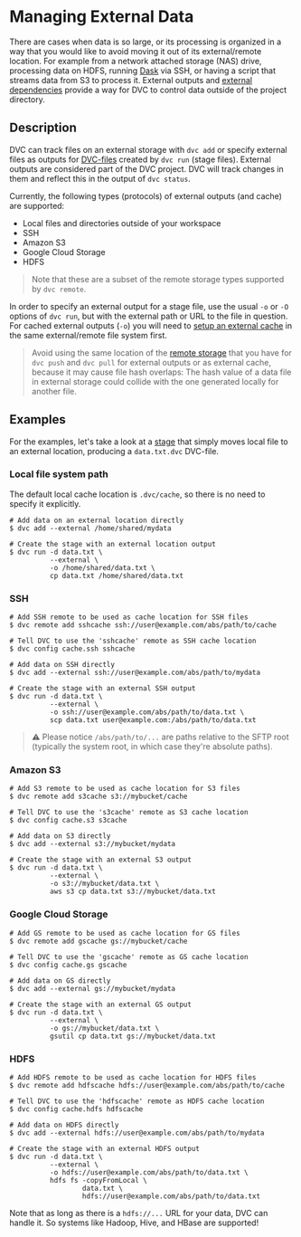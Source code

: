 # Managing External Data

There are cases when data is so large, or its processing is organized in a way
that you would like to avoid moving it out of its external/remote location. For
example from a network attached storage (NAS) drive, processing data on HDFS,
running [Dask](https://dask.org/) via SSH, or having a script that streams data
from S3 to process it. External outputs and
[external dependencies](/doc/user-guide/external-dependencies) provide a way for
DVC to control data outside of the <abbr>project</abbr> directory.

## Description

DVC can track files on an external storage with `dvc add` or specify external
files as <abbr>outputs</abbr> for
[DVC-files](/doc/user-guide/dvc-files-and-directories) created by `dvc run`
(stage files). External outputs are considered part of the DVC project. DVC will
track changes in them and reflect this in the output of `dvc status`.

Currently, the following types (protocols) of external outputs (and
<abbr>cache</abbr>) are supported:

- Local files and directories outside of your <abbr>workspace</abbr>
- SSH
- Amazon S3
- Google Cloud Storage
- HDFS

> Note that these are a subset of the remote storage types supported by
> `dvc remote`.

In order to specify an external output for a stage file, use the usual `-o` or
`-O` options of `dvc run`, but with the external path or URL to the file in
question. For <abbr>cached</abbr> external outputs (`-o`) you will need to
[setup an external cache](/doc/use-cases/shared-development-server#configure-the-external-shared-cache)
in the same external/remote file system first.

> Avoid using the same location of the
> [remote storage](/doc/command-reference/remote) that you have for `dvc push`
> and `dvc pull` for external outputs or as external cache, because it may cause
> file hash overlaps: The hash value of a data file in external storage could
> collide with the one generated locally for another file.

## Examples

For the examples, let's take a look at a [stage](/doc/command-reference/run)
that simply moves local file to an external location, producing a `data.txt.dvc`
DVC-file.

### Local file system path

The default local cache location is `.dvc/cache`, so there is no need to specify
it explicitly.

```dvc
# Add data on an external location directly
$ dvc add --external /home/shared/mydata

# Create the stage with an external location output
$ dvc run -d data.txt \
          --external \
          -o /home/shared/data.txt \
          cp data.txt /home/shared/data.txt
```

### SSH

```dvc
# Add SSH remote to be used as cache location for SSH files
$ dvc remote add sshcache ssh://user@example.com/abs/path/to/cache

# Tell DVC to use the 'sshcache' remote as SSH cache location
$ dvc config cache.ssh sshcache

# Add data on SSH directly
$ dvc add --external ssh://user@example.com/abs/path/to/mydata

# Create the stage with an external SSH output
$ dvc run -d data.txt \
          --external \
          -o ssh://user@example.com/abs/path/to/data.txt \
          scp data.txt user@example.com:/abs/path/to/data.txt
```

> ⚠️ Please notice `/abs/path/to/...` are paths relative to the SFTP root
> (typically the system root, in which case they're absolute paths).

### Amazon S3

```dvc
# Add S3 remote to be used as cache location for S3 files
$ dvc remote add s3cache s3://mybucket/cache

# Tell DVC to use the 's3cache' remote as S3 cache location
$ dvc config cache.s3 s3cache

# Add data on S3 directly
$ dvc add --external s3://mybucket/mydata

# Create the stage with an external S3 output
$ dvc run -d data.txt \
          --external \
          -o s3://mybucket/data.txt \
          aws s3 cp data.txt s3://mybucket/data.txt
```

### Google Cloud Storage

```dvc
# Add GS remote to be used as cache location for GS files
$ dvc remote add gscache gs://mybucket/cache

# Tell DVC to use the 'gscache' remote as GS cache location
$ dvc config cache.gs gscache

# Add data on GS directly
$ dvc add --external gs://mybucket/mydata

# Create the stage with an external GS output
$ dvc run -d data.txt \
          --external \
          -o gs://mybucket/data.txt \
          gsutil cp data.txt gs://mybucket/data.txt
```

### HDFS

```dvc
# Add HDFS remote to be used as cache location for HDFS files
$ dvc remote add hdfscache hdfs://user@example.com/abs/path/to/cache

# Tell DVC to use the 'hdfscache' remote as HDFS cache location
$ dvc config cache.hdfs hdfscache

# Add data on HDFS directly
$ dvc add --external hdfs://user@example.com/abs/path/to/mydata

# Create the stage with an external HDFS output
$ dvc run -d data.txt \
          --external \
          -o hdfs://user@example.com/abs/path/to/data.txt \
          hdfs fs -copyFromLocal \
                  data.txt \
                  hdfs://user@example.com/abs/path/to/data.txt
```

Note that as long as there is a `hdfs://...` URL for your data, DVC can handle
it. So systems like Hadoop, Hive, and HBase are supported!
